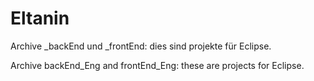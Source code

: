 # Eltanin
Archive _backEnd und _frontEnd: dies sind projekte für Eclipse. 
     
Archive backEnd_Eng and frontEnd_Eng: these are projects for Eclipse.
